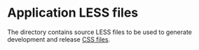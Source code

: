 Application LESS files
======================

The directory contains source LESS files to be used to generate development and release [CSS files](../../app/css).
